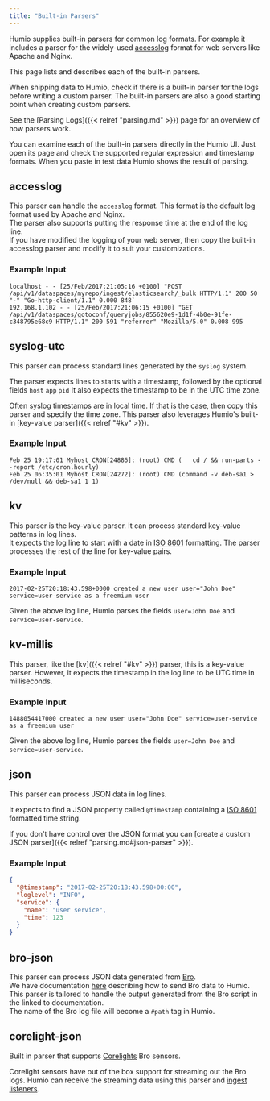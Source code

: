 ```yaml
---
title: "Built-in Parsers"
---
```


Humio supplies built-in parsers for common log formats. For example it includes a parser for the widely-used [accesslog](https://httpd.apache.org/docs/2.4/logs.html#accesslog) format for web servers like Apache and Nginx.

This page lists and describes each of the built-in parsers.

When shipping data to Humio, check if there is a built-in parser for the logs before writing a custom parser.
The built-in parsers are also a good starting point when creating custom parsers.

See the [Parsing Logs]({{< relref "parsing.md" >}}) page for an overview of how parsers work.

You can examine each of the built-in parsers directly in the Humio UI. Just open its page and check the supported regular expression and timestamp formats. When you paste in test data Humio shows the result of parsing.


## accesslog

This parser can handle the `accesslog` format. This format is the default log format used by Apache and Nginx.  
The parser also supports putting the response time at the end of the log line.  
If you have modified the logging of your web server, then copy the built-in accesslog parser and modify it to suit your customizations.


### Example Input

```text
localhost - - [25/Feb/2017:21:05:16 +0100] "POST /api/v1/dataspaces/myrepo/ingest/elasticsearch/_bulk HTTP/1.1" 200 50 "-" "Go-http-client/1.1" 0.000 848`
192.168.1.102 - - [25/Feb/2017:21:06:15 +0100] "GET /api/v1/dataspaces/gotoconf/queryjobs/855620e9-1d1f-4b0e-91fe-c348795e68c9 HTTP/1.1" 200 591 "referrer" "Mozilla/5.0" 0.008 995
```

## syslog-utc
This parser can process standard lines generated by the `syslog` system.

The parser expects lines to starts with a timestamp, followed by the optional fields `host` `app` `pid`
It also expects the timestamp to be in the UTC time zone.

Often syslog timestamps are in local time. If that is the case, then copy this parser and specify the time zone.
This parser also leverages Humio's built-in [key-value parser]({{< relref "#kv" >}}).

### Example Input

```
Feb 25 19:17:01 Myhost CRON[24886]: (root) CMD (   cd / && run-parts --report /etc/cron.hourly)
Feb 25 06:35:01 Myhost CRON[24272]: (root) CMD (command -v deb-sa1 > /dev/null && deb-sa1 1 1)
```

## kv

This parser is the key-value parser. It can process standard key-value patterns in log lines.  
It expects the log line to start with a date in [ISO 8601](https://en.wikipedia.org/wiki/ISO_8601) formatting.
The parser processes the rest of the line for key-value pairs.

### Example Input

```text
2017-02-25T20:18:43.598+0000 created a new user user="John Doe" service=user-service as a freemium user
```

Given the above log line, Humio parses the fields `user=John Doe` and `service=user-service`.


## kv-millis

This parser, like the [kv]({{< relref "#kv" >}}) parser, this is a key-value parser. However, it expects the timestamp in the log line to be UTC time in milliseconds.

### Example Input

```text
1488054417000 created a new user user="John Doe" service=user-service as a freemium user
```

Given the above log line, Humio parses the fields `user=John Doe` and `service=user-service`.


## json

This parser can process JSON data in log lines.

It expects to find a JSON property called `@timestamp` containing a
[ISO 8601](https://en.wikipedia.org/wiki/ISO_8601) formatted time string.

If you don't have control over the JSON format
you can [create a custom JSON parser]({{< relref "parsing.md#json-parser" >}}).

### Example Input
``` json
{
  "@timestamp": "2017-02-25T20:18:43.598+00:00",
  "loglevel": "INFO",
  "service": {
	"name": "user service",
	"time": 123
  }
}
```

## bro-json

This parser can process JSON data generated from [Bro](https://www.bro.org/).  
We have documentation [here](/walkthroughs/bro/) describing how to send Bro data to Humio.
This parser is tailored to handle the output generated from the Bro script in the linked to documentation.    
The name of the Bro log file will become a `#path` tag in Humio.

## corelight-json

Built in parser that supports [Corelights](https://www.corelight.com/) Bro sensors.

Corelight sensors have out of the box support for streaming out the Bro logs. Humio can receive the streaming data using this parser and [ingest listeners](/operation/on_prem_http_api/#adding-a-ingest-listener-endpoint).

